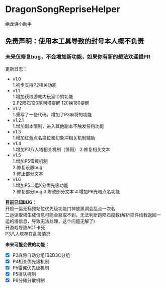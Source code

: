 # DragonSongRepriseHelper
绝龙诗小助手

## 免责声明：使用本工具导致的封号本人概不负责  
### 未来仅修复bug，不会增加新功能，如果你有新的想法欢迎提PR  

更新日志：
+ v1.0  
    1.初步支持P2相关功能
+ v1.1  
  1.增加获取游戏内玩家ID的功能  
  2.P2陨石120阴间塔提醒 120换180提醒  
+ v1.2  
  1.重写了一些代码，增加了P3麻将的功能  
+ v1.2.1  
  1.增加副本限制，进入其他副本不触发任何功能
+ v1.3  
  1.增加红蓝点名换位和幻象冲相关机制辅助  
+ v1.4  
  1.增加P3八人塔相关机制（慎用）
  2.修复相关文本  
+ v1.5  
  1.增加P5雷翼机制  
  2.修复设置bug  
  3.修正部分文本  
+ v1.6  
  1.增加P5二运X分优先级功能  
  2.修复部分bug
  3.修改部分文本
  4.增加P6光暗点名功能

**目前已知BUG：**  
开启一运无标预站位优先级功能门神放黑洞会乱点一次名    
二运读取塔生成信息可能会获取不到，无法判断跑陨石度数(解析插件给我返回一运的塔信息，导致无法处理，这个问题无解了)  
开游戏导致ACT卡死  
P3八人塔存在乱报情况

**未来可能会做的功能：**
- [x] P3麻将自动分组1B2D3C分组  
- [x] P4相关优先级机制  
- [x] P5雷翼优先级机制  
- [x] P5排队机制  
- [x] P6分摊分散机制  
